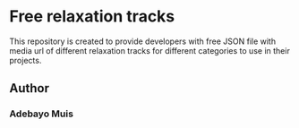# Free relaxation tracks

This repository is created to provide developers with free JSON file with media url of different relaxation tracks for different categories to use in their projects.


## Author
### Adebayo Muis 